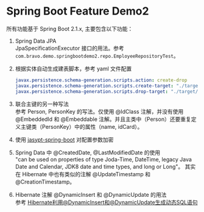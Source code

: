 # Spring Boot Feature Demo2

所有功能基于 Spring Boot 2.1.x, 主要包含以下功能：

1. Spring Data JPA  
 JpaSpecificationExecutor 接口的用法。参考 `com.bravo.demo.springbootdemo2.repo.EmployeeRepositoryTest`。
 
2. 根据实体自动生成建表脚本，参考 yaml 文件配置
  
    ```yaml
    javax.persistence.schema-generation.scripts.action: create-drop
    javax.persistence.schema-generation.scripts.create-target: "./target/create.sql"
    javax.persistence.schema-generation.scripts.drop-target: "./target/create.sql"
   ```
 
3. 联合主键的另一种写法  
  参考 Person, PersonKey 的写法。仅使用 @IdClass 注解，并没有使用 @EmbeddedId 和 @Embeddable 注解。并且主类中（Person）还要重复定义主键类（PersonKey）中的属性（name, idCard）。

4. 使用 [jasypt-spring-boot](https://github.com/ulisesbocchio/jasypt-spring-boot) 对配置参数加密

5. Spring Data 中 @CreatedDate, @LastModifiedDate 的使用  
  "can be used on properties of type Joda-Time, DateTime, legacy Java Date and Calendar, JDK8 date and time types, and long or Long"。
  其实在 Hibernate 中也有类似的注解 @UpdateTimestamp 和 @CreationTimestamp。

6. Hibernate 注解 @DynamicInsert 和 @DynamicUpdate 的用法  
  参考 [Hibernate利用@DynamicInsert和@DynamicUpdate生成动态SQL语句](https://www.cnblogs.com/quanyongan/p/3152290.html)
